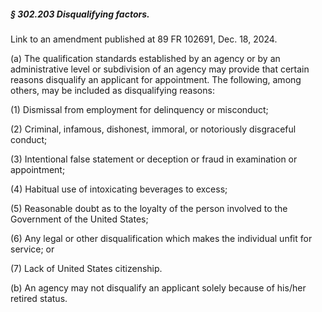 ##### § 302.203 Disqualifying factors. #####

Link to an amendment published at 89 FR 102691, Dec. 18, 2024.

(a) The qualification standards established by an agency or by an administrative level or subdivision of an agency may provide that certain reasons disqualify an applicant for appointment. The following, among others, may be included as disqualifying reasons:

(1) Dismissal from employment for delinquency or misconduct;

(2) Criminal, infamous, dishonest, immoral, or notoriously disgraceful conduct;

(3) Intentional false statement or deception or fraud in examination or appointment;

(4) Habitual use of intoxicating beverages to excess;

(5) Reasonable doubt as to the loyalty of the person involved to the Government of the United States;

(6) Any legal or other disqualification which makes the individual unfit for service; or

(7) Lack of United States citizenship.

(b) An agency may not disqualify an applicant solely because of his/her retired status.